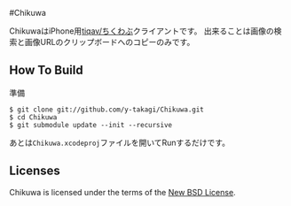 #Chikuwa

ChikuwaはiPhone用[tiqav/ちくわぶ](http://tiqav.com/)クライアントです。
出来ることは画像の検索と画像URLのクリップボードへのコピーのみです。

## How To Build
準備

```
$ git clone git://github.com/y-takagi/Chikuwa.git
$ cd Chikuwa
$ git submodule update --init --recursive
```

あとは`Chikuwa.xcodeproj`ファイルを開いてRunするだけです。

## Licenses
Chikuwa is licensed under the terms of the [New BSD License](https://raw.github.com/y-takagi/Chikuwa/master/LICENSE).